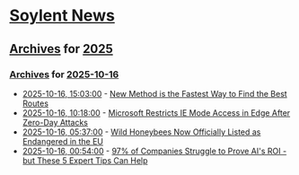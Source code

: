 # [Soylent News](../../../README.md)

## [Archives](../../index.md) for [2025](../index.md)

### [Archives](../../index.md) for [2025-10-16](index.md)

* [2025-10-16, 15:03:00](https://soylentnews.org/article.pl?sid=25/10/14/1737233&from=rss) - [New Method is the Fastest Way to Find the Best Routes](https://soylentnews.org/article.pl?sid=25/10/14/1737233&from=rss)
* [2025-10-16, 10:18:00](https://soylentnews.org/article.pl?sid=25/10/14/1729247&from=rss) - [Microsoft Restricts IE Mode Access in Edge After Zero-Day Attacks](https://soylentnews.org/article.pl?sid=25/10/14/1729247&from=rss)
* [2025-10-16, 05:37:00](https://soylentnews.org/article.pl?sid=25/10/14/069243&from=rss) - [Wild Honeybees Now Officially Listed as Endangered in the EU](https://soylentnews.org/article.pl?sid=25/10/14/069243&from=rss)
* [2025-10-16, 00:54:00](https://soylentnews.org/article.pl?sid=25/10/13/233212&from=rss) - [97% of Companies Struggle to Prove AI's ROI - but These 5 Expert Tips Can Help](https://soylentnews.org/article.pl?sid=25/10/13/233212&from=rss)
